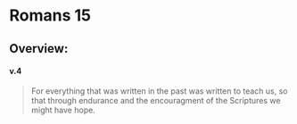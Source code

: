 # Romans 15

## Overview:



#### v.4
>For everything that was written in the past was written to teach us, so that through endurance and the encouragment of the Scriptures we might have hope.

